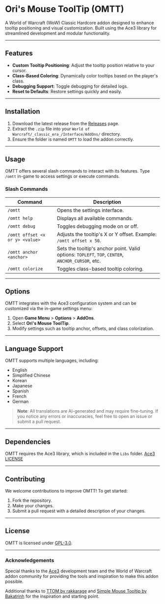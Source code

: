 # Ori's Mouse ToolTip (OMTT)

A World of Warcraft (WoW) Classic Hardcore addon designed to enhance tooltip positioning and visual customization. Built using the Ace3 library for streamlined development and modular functionality.

---

## Features

- **Custom Tooltip Positioning**: Adjust the tooltip position relative to your cursor.
- **Class-Based Coloring**: Dynamically color tooltips based on the player's class.
- **Debugging Support**: Toggle debugging for detailed logs.
- **Reset to Defaults**: Restore settings quickly and easily.

---

## Installation

1. Download the latest release from the [Releases](https://github.com/Oricul/WoW_OMTT/releases) page.
2. Extract the `.zip` file into your `World of Warcraft/_classic_era_/Interface/AddOns/` directory.
3. Ensure the folder is named `OMTT` to load the addon correctly.

---

## Usage

OMTT offers several slash commands to interact with its features. Type `/omtt` in-game to access settings or execute commands.

### Slash Commands

| Command                      | Description                                                                                              |
|------------------------------|----------------------------------------------------------------------------------------------------------|
| `/omtt`                      | Opens the settings interface.                                                                           |
| `/omtt help`                 | Displays all available commands.                                                                        |
| `/omtt debug`                | Toggles debugging mode on or off.                                                                       |
| `/omtt offset <x or y> <value>` | Adjusts the tooltip's X or Y offset. Example: `/omtt offset x 50`.                                       |
| `/omtt anchor <anchor>`      | Sets the tooltip's anchor point. Valid options: `TOPLEFT`, `TOP`, `CENTER`, `ANCHOR_CURSOR`, etc.       |
| `/omtt colorize`             | Toggles class-based tooltip coloring.                                                                   |

---

## Options

OMTT integrates with the Ace3 configuration system and can be customized via the in-game settings menu:

1. Open **Game Menu** > **Options** > **AddOns**.
2. Select **Ori's Mouse ToolTip**.
3. Modify settings such as tooltip anchor, offsets, and class colorization.

---

## Language Support

OMTT supports multiple languages, including:
- English
- Simplified Chinese
- Korean
- Japanese
- Spanish
- French
- German

> **Note**: All translations are AI-generated and may require fine-tuning. If you notice any errors or inaccuracies, feel free to open an issue or submit a pull request.

---

## Dependencies

OMTT requires the Ace3 library, which is included in the `Libs` folder. [Ace3 LICENSE](Libs/Ace3/LICENSE.txt)

---

## Contributing

We welcome contributions to improve OMTT! To get started:
1. Fork the repository.
2. Make your changes.
3. Submit a pull request with a detailed description of your changes.

---

## License

OMTT is licensed under [GPL-3.0](LICENSE).

---

### Acknowledgements

Special thanks to the [Ace3](https://github.com/WoWUIDev/Ace3) development team and the World of Warcraft addon community for providing the tools and inspiration to make this addon possible.

Additional thanks to [TTOM by rakkarage](https://github.com/rakkarage/TTOM) and [Simple Mouse Tooltip by Bakatrinh](https://www.curseforge.com/wow/addons/simplemousetooltip) for the inspiration and starting point.

